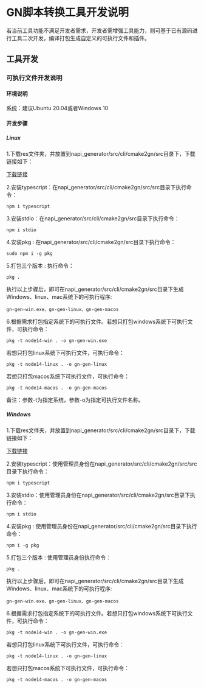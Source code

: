 # GN脚本转换工具开发说明

若当前工具功能不满足开发者需求，开发者需增强工具能力，则可基于已有源码进行工具二次开发，编译打包生成自定义的可执行文件和插件。

## 工具开发

### 可执行文件开发说明

#### 环境说明

系统：建议Ubuntu 20.04或者Windows 10

#### 开发步骤

##### Linux

1.下载res文件夹，并放置到napi_generator/src/cli/cmake2gn/src目录下，下载链接如下：

[下载链接](http://ftpkaihongdigi.i234.me:5000/fsdownload/1OjtRhtGf/gn-gen-0.0.1)

2.安装typescript：在napi_generator/src/cli/cmake2gn/src/src目录下执行命令：

	npm i typescript

3.安装stdio：在napi_generator/src/cli/cmake2gn/src目录下执行命令：

	npm i stdio

4.安装pkg : 在napi_generator/src/cli/cmake2gn/src目录下执行命令：

	sudo npm i -g pkg

5.打包三个版本 : 执行命令：

	pkg .

执行以上步骤后，即可在napi_generator/src/cli/cmake2gn/src目录下生成Windows、linux、mac系统下的可执行程序:

	gn-gen-win.exe、gn-gen-linux、gn-gen-macos

6.根据需求打包指定系统下的可执行文件。若想只打包windows系统下可执行文件，可执行命令：

	pkg -t node14-win . -o gn-gen-win.exe

若想只打包linux系统下可执行文件，可执行命令：

	pkg -t node14-linux . -o gn-gen-linux

若想只打包macos系统下可执行文件，可执行命令：

	pkg -t node14-macos . -o gn-gen-macos

备注：参数-t为指定系统，参数-o为指定可执行文件名称。


##### Windows

1.下载res文件夹，并放置到napi_generator/src/cli/cmake2gn/src目录下，下载链接如下：

[下载链接](http://ftpkaihongdigi.i234.me:5000/fsdownload/1OjtRhtGf/gn-gen-0.0.1)

2.安装typescript：使用管理员身份在napi_generator/src/cli/cmake2gn/src/src目录下执行命令：

	npm i typescript

3.安装stdio：使用管理员身份在napi_generator/src/cli/cmake2gn/src目录下执行命令：

	npm i stdio

4.安装pkg : 使用管理员身份在napi_generator/src/cli/cmake2gn/src目录下执行命令：

	npm i -g pkg

5.打包三个版本 : 使用管理员身份执行命令：

	pkg .

执行以上步骤后，即可在napi_generator/src/cli/cmake2gn/src目录下生成Windows、linux、mac系统下的可执行程序:

	gn-gen-win.exe、gn-gen-linux、gn-gen-macos

6.根据需求打包指定系统下的可执行文件。若想只打包windows系统下可执行文件，可执行命令：

	pkg -t node14-win . -o gn-gen-win.exe

若想只打包linux系统下可执行文件，可执行命令：

	pkg -t node14-linux . -o gn-gen-linux

若想只打包macos系统下可执行文件，可执行命令：

	pkg -t node14-macos . -o gn-gen-macos

